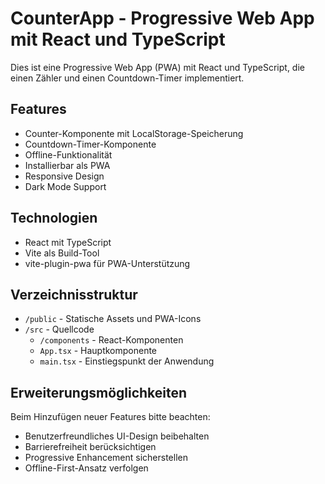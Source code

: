 <!-- Use this file to provide workspace-specific custom instructions to Copilot. For more details, visit https://code.visualstudio.com/docs/copilot/copilot-customization#_use-a-githubcopilotinstructionsmd-file -->

# CounterApp - Progressive Web App mit React und TypeScript

Dies ist eine Progressive Web App (PWA) mit React und TypeScript, die einen Zähler und einen Countdown-Timer implementiert.

## Features

- Counter-Komponente mit LocalStorage-Speicherung
- Countdown-Timer-Komponente
- Offline-Funktionalität
- Installierbar als PWA
- Responsive Design
- Dark Mode Support

## Technologien

- React mit TypeScript
- Vite als Build-Tool
- vite-plugin-pwa für PWA-Unterstützung

## Verzeichnisstruktur

- `/public` - Statische Assets und PWA-Icons
- `/src` - Quellcode
  - `/components` - React-Komponenten
  - `App.tsx` - Hauptkomponente
  - `main.tsx` - Einstiegspunkt der Anwendung

## Erweiterungsmöglichkeiten

Beim Hinzufügen neuer Features bitte beachten:
- Benutzerfreundliches UI-Design beibehalten
- Barrierefreiheit berücksichtigen
- Progressive Enhancement sicherstellen
- Offline-First-Ansatz verfolgen
